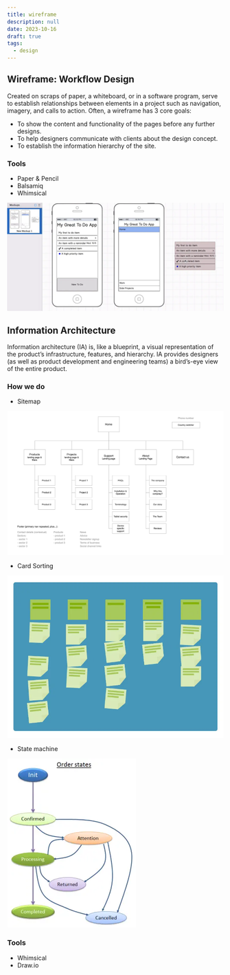 ```yaml
---
title: wireframe
description: null
date: 2023-10-16
draft: true
tags:
  - design
---
```


## Wireframe: Workflow Design

Created on scraps of paper, a whiteboard, or in a software program, serve to establish relationships between elements in a project such as navigation, imagery, and calls to action.
Often, a wireframe has 3 core goals:

- To show the content and functionality of the pages before any further designs.
- To help designers communicate with clients about the design concept.
- To establish the information hierarchy of the site.

### Tools

- Paper & Pencil
- Balsamiq
- Whimsical

![](assets/wireframe_3c6ce1f34b539d7de9da020608c19f8a_md5.webp)

## Information Architecture

Information architecture (IA) is, like a blueprint, a visual representation of the product’s infrastructure, features, and hierarchy. IA provides designers (as well as product development and engineering teams) a bird’s-eye view of the entire product.

### How we do

- Sitemap

!["Sitemap"](assets/wireframe/203ab5b0117c8ecbeb2cf2db4b549d51_MD5.gif)

- Card Sorting

![](assets/wireframe_1f61968fcb92a401380478e6df78410a_md5.webp)

- State machine

![](assets/wireframe_a58d97e8735e49f087898dd95725b929_md5.webp)

### Tools

- Whimsical
- Draw.io

